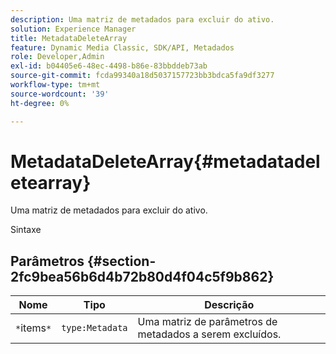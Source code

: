 ```yaml
---
description: Uma matriz de metadados para excluir do ativo.
solution: Experience Manager
title: MetadataDeleteArray
feature: Dynamic Media Classic, SDK/API, Metadados
role: Developer,Admin
exl-id: b04405e6-48ec-4498-b86e-83bbddeb73ab
source-git-commit: fcda99340a18d5037157723bb3bdca5fa9df3277
workflow-type: tm+mt
source-wordcount: '39'
ht-degree: 0%

---
```


# MetadataDeleteArray{#metadatadeletearray}

Uma matriz de metadados para excluir do ativo.

Sintaxe

## Parâmetros {#section-2fc9bea56b6d4b72b80d4f04c5f9b862}

| Nome | Tipo | Descrição |
|---|---|---|
| `*`items`*` | `type:Metadata` | Uma matriz de parâmetros de metadados a serem excluídos. |
